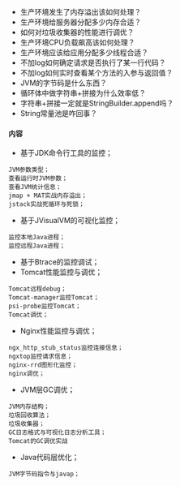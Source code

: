 * 生产环境发生了内存溢出该如何处理？
* 生产环境给服务器分配多少内存合适？
* 如何对垃圾收集器的性能进行调优？
* 生产环境CPU负载飙高该如何处理？
* 生产环境应该给应用分配多少线程合适？
* 不加log如何确定请求是否执行了某一行代码？
* 不加log如何实时查看某个方法的入参与返回值？
* JVM的字节码是什么东西？
* 循环体中做字符串+拼接为什么效率低？
* 字符串+拼接一定就是StringBuilder.append吗？
* String常量池是咋回事？



#### 内容

* 基于JDK命令行工具的监控；

```
JVM参数类型；
查看运行时JVM参数；
查看JVM统计信息；
jmap + MAT实战内存溢出；
jstack实战死循环与死锁；
```



* 基于JVisualVM的可视化监控；

```
监控本地Java进程；
监控远程Java进程；
```



* 基于Btrace的监控调试；
* Tomcat性能监控与调优；

```
Tomcat远程debug；
Tomcat-manager监控Tomcat；
psi-probe监控Tomcat；
Tomcat调优；
```



* Nginx性能监控与调优；

```
ngx_http_stub_status监控连接信息；
ngxtop监控请求信息；
nginx-rrd图形化监控；
nginx调优；
```



* JVM层GC调优；

```
JVM内存结构；
垃圾回收算法；
垃圾收集器；
GC日志格式与可视化日志分析工具；
Tomcat的GC调优实战
```



* Java代码层优化；

```
JVM字节码指令与javap；

```

